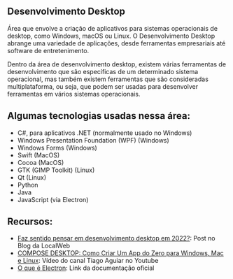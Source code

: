 ## Desenvolvimento Desktop

Área que envolve a criação de aplicativos para sistemas operacionais de desktop, como Windows, macOS ou Linux. O Desenvolvimento Desktop abrange uma variedade de aplicações, desde ferramentas empresariais até software de entretenimento.

Dentro da área de desenvolvimento desktop, existem várias ferramentas de desenvolvimento que são específicas de um determinado sistema operacional, mas também existem ferramentas que são consideradas multiplataforma, ou seja, que podem ser usadas para desenvolver ferramentas em vários sistemas operacionais.

## Algumas tecnologias usadas nessa área:

-   C#, para aplicativos .NET (normalmente usado no Windows)
-   Windows Presentation Foundation (WPF) (Windows)
-   Windows Forms (Windows)
-   Swift (MacOS)
-   Cocoa (MacOS)
-   GTK (GIMP Toolkit) (Linux)
-   Qt (Linux)
-   Python
-   Java
-   JavaScript (via Electron)

## Recursos:

-   [Faz sentido pensar em desenvolvimento desktop em 2022?](https://www.locaweb.com.br/blog/temas/codigo-aberto/desenvolvimento-desktop/): Post no Blog da LocalWeb
-   [COMPOSE DESKTOP: Como Criar Um App do Zero para Windows, Mac e Linux](https://www.youtube.com/watch?v=y9kaLQWP-hU): Vídeo do canal Tiago Aguiar no Youtube
-   [O que é Electron](https://www.electronjs.org/pt/docs/latest): Link da documentação oficial

